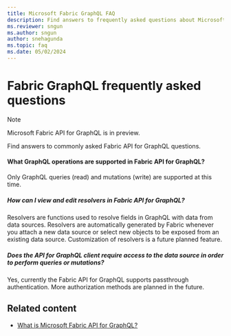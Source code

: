 ```yaml
---
title: Microsoft Fabric GraphQL FAQ
description: Find answers to frequently asked questions about Microsoft Fabric API for GraphQL, which is currently in preview.
ms.reviewer: sngun
ms.author: sngun
author: snehagunda
ms.topic: faq
ms.date: 05/02/2024
---
```


# Fabric GraphQL frequently asked questions

> [!NOTE]
> Microsoft Fabric API for GraphQL is in preview.

Find answers to commonly asked Fabric API for GraphQL questions.

#### What GraphQL operations are supported in Fabric API for GraphQL?

Only GraphQL queries (read) and mutations (write) are supported at this time.

##### How can I view and edit resolvers in Fabric API for GraphQL?

Resolvers are functions used to resolve fields in GraphQL with data from data sources. Resolvers are automatically generated by Fabric whenever you attach a new data source or select new objects to be exposed from an existing data source. Customization of resolvers is a future planned feature.

##### Does the API for GraphQL client require access to the data source in order to perform queries or mutations?

Yes, currently the Fabric API for GraphQL supports passthrough authentication. More authorization methods are planned in the future.

## Related content

- [What is Microsoft Fabric API for GraphQL?](api-graphql-overview.md)

